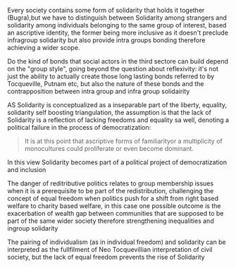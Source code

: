 
Every society contains some form of solidarity that holds it together (Bugra),but we have to distinguish between Solidarity among strangers and solidarity among individuals belonging to the same group of interest, based an ascriptive identity, the former being more inclusive as it doesn't preclude infragroup solidarity but also provide intra groups bonding therefore achieving a wider scope.

Do the kind of bonds that social actors in the third sectore can build depend on the "group style", going beyond the question about reflexivity: it's not just the ability to actually create those long lasting bonds referred to by Tocqueville, Putnam etc, but also the nature of these bonds and the contrapposition between intra group and infra group solidairity

AS Solidarity is conceptualized as a inseparable part of the liberty, equality, solidarity self boosting triangulation, the assumption is that the lack of Solidarity is a reflection of lacking freedoms and equality sa well, denoting a political failure in the process of democratization:
>It is at this point that ascriptive forms of familiarityor a  multiplicity of monocultures could proliferate or even become dominant.

In this view Solidarity becomes part of a political project of democratization and inclusion

The danger of reditributive politics relates to group membership issues when it is a prerequisite to be part of the redistribution, challenging the concept of equal freedom when politics push for a shift from right based welfare to charity based welfare, in this case one possible outcome is the exacerbation of wealth gap between communities that are supposed to be part of the same wider society therefore strengthening inequalities and ingroup solidarity

The pairing of individualism (as in individual freedom) and solidarity can be interpreted as the fullfilment of Neo Tocquevillian interpretation of civil society, but the lack of equal freedom prevents the rise of Solidarity
